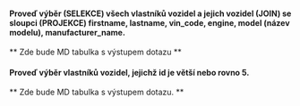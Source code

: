 #### Proveď výběr (SELEKCE) všech vlastníků vozidel a jejich vozidel (JOIN) se sloupci (PROJEKCE) firstname, lastname, vin_code, engine, model (název modelu), manufacturer_name.
** Zde bude MD tabulka s výstupem dotazu **

#### Proveď výběr vlastníků vozidel, jejichž id je větší nebo rovno 5.
** Zde bude MD tabulka s výstupem dotazu. **